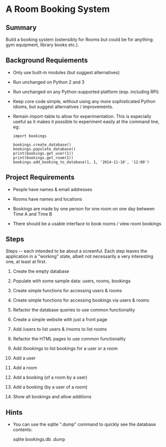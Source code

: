 A Room Booking System
=====================

Summary
-------

Build a booking system (ostensibly for Rooms but could be for
anything: gym equipment, library books etc.).

Background Requiements
----------------------

* Only use built-in modules (but suggest alternatives)

* Run unchanged on Python 2 and 3

* Run unchanged on any Python-supported platform (esp. including RPi)

* Keep core code simple, without using any more sophisticated Python idioms,
  but suggest alternatives / improvements.

* Remain import-table to allow for experimentation. This is especially
  useful as it makes it possible to experiment easily at the command
  line, eg:

      import bookings

      bookings.create_database()
      bookings.populate_database()
      print(bookings.get_user(1))
      print(bookings.get_room(1))
      bookings.add_booking_to_database(1, 1, '2014-11-18', '12:00')


Project Requirements
--------------------

* People have names & email addresses

* Rooms have names and locations

* Bookings are made by one person for one room on one day between Time A and Time B

* There should be a usable interface to book rooms / view room bookings

Steps
-----

Steps -- each intended to be about a screenful. Each step leaves the
application in a "working" state, albeit not necessarily a very interesting
one, at least at first.

1) Create the empty database

2) Populate with some sample data: users, rooms, bookings

3) Create simple functions for accessing users & rooms

4) Create simple functions for accessing bookings via users & rooms

5) Refactor the database queries to use common functionality

6) Create a simple website with just a front page

7) Add /users to list users & /rooms to list rooms

8) Refactor the HTML pages to use common functionality

9) Add /bookings to list bookings for a user or a room

10) Add a user

11) Add a room

12) Add a booking (of a room by a user)

13) Add a booking (by a user of a room)

14) Show all bookings and allow additions

Hints
-----

* You can use the sqlite ".dump" command to quickly see the database contents:

  sqlite bookings.db .dump

